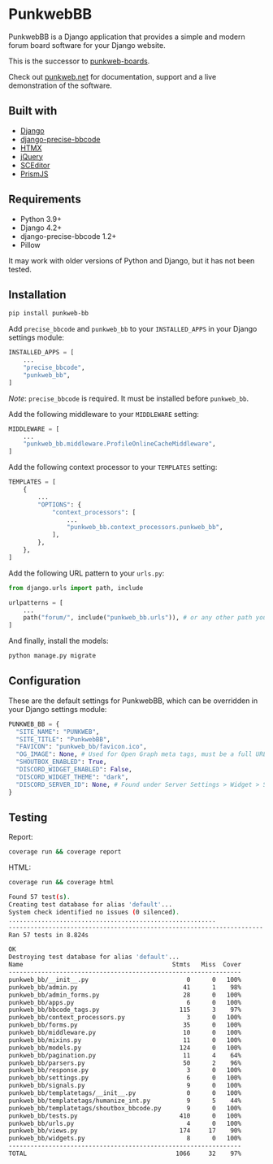 # PunkwebBB

PunkwebBB is a Django application that provides a simple and modern forum board software for your Django website.

This is the successor to [punkweb-boards](https://github.com/Punkweb/punkweb-boards).

Check out [punkweb.net](https://punkweb.net/board/) for documentation, support and a live demonstration of the software.

## Built with

- [Django](https://www.djangoproject.com/)
- [django-precise-bbcode](https://github.com/ellmetha/django-precise-bbcode)
- [HTMX](https://htmx.org/)
- [jQuery](https://jquery.com/)
- [SCEditor](https://www.sceditor.com/)
- [PrismJS](https://prismjs.com/)

## Requirements

- Python 3.9+
- Django 4.2+
- django-precise-bbcode 1.2+
- Pillow

It may work with older versions of Python and Django, but it has not been tested.

## Installation

```bash
pip install punkweb-bb
```

Add `precise_bbcode` and `punkweb_bb` to your `INSTALLED_APPS` in your Django settings module:

```python
INSTALLED_APPS = [
    ...
    "precise_bbcode",
    "punkweb_bb",
]
```

_Note_: `precise_bbcode` is required. It must be installed before `punkweb_bb`.

Add the following middleware to your `MIDDLEWARE` setting:

```python
MIDDLEWARE = [
    ...
    "punkweb_bb.middleware.ProfileOnlineCacheMiddleware",
]
```

Add the following context processor to your `TEMPLATES` setting:

```python
TEMPLATES = [
    {
        ...
        "OPTIONS": {
            "context_processors": [
                ...
                "punkweb_bb.context_processors.punkweb_bb",
            ],
        },
    },
]
```

Add the following URL pattern to your `urls.py`:

```python
from django.urls import path, include

urlpatterns = [
    ...
    path("forum/", include("punkweb_bb.urls")), # or any other path you want
]
```

And finally, install the models:

```bash
python manage.py migrate
```

## Configuration

These are the default settings for PunkwebBB, which can be overridden in your Django settings module:

```python
PUNKWEB_BB = {
  "SITE_NAME": "PUNKWEB",
  "SITE_TITLE": "PunkwebBB",
  "FAVICON": "punkweb_bb/favicon.ico",
  "OG_IMAGE": None, # Used for Open Graph meta tags, must be a full URL!
  "SHOUTBOX_ENABLED": True,
  "DISCORD_WIDGET_ENABLED": False,
  "DISCORD_WIDGET_THEME": "dark",
  "DISCORD_SERVER_ID": None, # Found under Server Settings > Widget > Server ID
}
```

## Testing

Report:

```bash
coverage run && coverage report
```

HTML:

```bash
coverage run && coverage html
```

```bash
Found 57 test(s).
Creating test database for alias 'default'...
System check identified no issues (0 silenced).
.........................................................
----------------------------------------------------------------------
Ran 57 tests in 8.824s

OK
Destroying test database for alias 'default'...
Name                                         Stmts   Miss  Cover
----------------------------------------------------------------
punkweb_bb/__init__.py                           0      0   100%
punkweb_bb/admin.py                             41      1    98%
punkweb_bb/admin_forms.py                       28      0   100%
punkweb_bb/apps.py                               6      0   100%
punkweb_bb/bbcode_tags.py                      115      3    97%
punkweb_bb/context_processors.py                 3      0   100%
punkweb_bb/forms.py                             35      0   100%
punkweb_bb/middleware.py                        10      0   100%
punkweb_bb/mixins.py                            11      0   100%
punkweb_bb/models.py                           124      0   100%
punkweb_bb/pagination.py                        11      4    64%
punkweb_bb/parsers.py                           50      2    96%
punkweb_bb/response.py                           3      0   100%
punkweb_bb/settings.py                           6      0   100%
punkweb_bb/signals.py                            9      0   100%
punkweb_bb/templatetags/__init__.py              0      0   100%
punkweb_bb/templatetags/humanize_int.py          9      5    44%
punkweb_bb/templatetags/shoutbox_bbcode.py       9      0   100%
punkweb_bb/tests.py                            410      0   100%
punkweb_bb/urls.py                               4      0   100%
punkweb_bb/views.py                            174     17    90%
punkweb_bb/widgets.py                            8      0   100%
----------------------------------------------------------------
TOTAL                                         1066     32    97%
```

